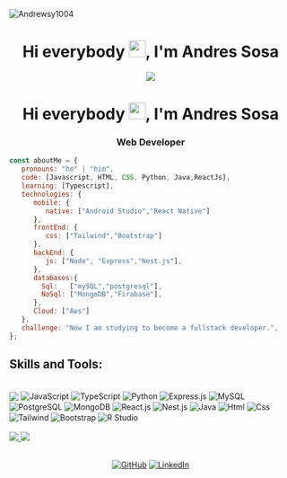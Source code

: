 <p align="left"> <img src="https://komarev.com/ghpvc/?username=Andrewsy1004&label=Profile%20views&color=0e75b6&style=flat" alt="Andrewsy1004" /> </p>

<h1 align="center">Hi everybody <img src="https://github.com/sudnyeshtalekar/sudnyeshtalekar/blob/master/Assets/Hi.gif" width="30px">, I'm Andres Sosa</h1>

<p align="center">
  <!-- Typing SVG by DenverCoder1 - https://github.com/DenverCoder1/readme-typing-svg -->
  <a href="https://github.com/DenverCoder1/readme-typing-svg">
    <img src="https://readme-typing-svg.demolab.com/?lines=Hi%20everybody;I'm%20Andres%20Sosa;Full-stack%20web%20and%20app%20developer;Experienced%20UI%2FUX%20Designer;10%2B%20years%20of%20coding%20experience;Always%20learning%20new%20things&font=Fira%20Code&center=true&width=440&height=45&color=f75c7e&vCenter=true&pause=1000&size=22" /></a>
</p>

<h1 align="center">Hi everybody <img src="https://github.com/sudnyeshtalekar/sudnyeshtalekar/blob/master/Assets/Hi.gif" width="30px">, I'm Andres Sosa</h1>


<h3 align="center">Web Developer</h3>

```javascript
const aboutMe = {
   pronouns: "he" | "him",
   code: [Javascript, HTML, CSS, Python, Java,ReactJs],
   learning: [Typescript],
   technologies: {
      mobile: {
         native: ["Android Studio","React Native"]
      },
      frontEnd: {
         css: ["Tailwind","Bootstrap"]
      },
      backEnd: {
         js: ["Node", "Express","Nest.js"],
      },
      databases:{
        Sql:   ["mySQL","postgresql"],
        NoSql: ["MongoDB","Firabase"],
      },
      Cloud: ["Aws"]
   },
   challenge: "Now I am studying to become a fullstack developer.",
};
```

<h2>Skills and Tools: </h2>
<div style="display: inline_block"><br>
  <img align="center" src="https://img.shields.io/badge/Node.js-43853D?style=for-the-badge&logo=node.js&logoColor=white">
  <img align="center" alt="JavaScript" src="https://img.shields.io/badge/JavaScript-323330?style=for-the-badge&logo=javascript&logoColor=F7DF1E">
  <img align="center" alt="TypeScript" src="https://img.shields.io/badge/TypeScript-007ACC?style=for-the-badge&logo=typescript&logoColor=white">
  <img align="center" alt="Python" src="https://img.shields.io/badge/Python-14354C?style=for-the-badge&logo=python&logoColor=white">
  <img align="center" alt="Express.js" src="https://img.shields.io/badge/Express.js-404D59?style=for-the-badge">
  <img align="center" alt="MySQL" src="https://img.shields.io/badge/MySQL-00000F?style=for-the-badge&logo=mysql&logoColor=white">
  <img align="center" alt="PostgreSQL" src="https://img.shields.io/badge/PostgreSQL-316192?style=for-the-badge&logo=postgresql&logoColor=white">
  <img align="center" alt="MongoDB" src="https://img.shields.io/badge/MongoDB-4EA94B?style=for-the-badge&logo=mongodb&logoColor=white">
  <img align="center" alt="React.js" src="https://img.shields.io/badge/react-%2320232a.svg?style=for-the-badge&logo=react&logoColor=%2361DAFB">
  <img align="center" alt="Nest.js" src="https://img.shields.io/badge/nestjs-%23E0234E.svg?style=for-the-badge&logo=nestjs&logoColor=white">
  <img align="center" alt="Java" src="https://img.shields.io/badge/java-%23ED8B00.svg?style=for-the-badge&logo=openjdk&logoColor=white">
  <img align="center" alt="Html" src="https://img.shields.io/badge/html5-%23E34F26.svg?style=for-the-badge&logo=html5&logoColor=whit">
  <img align="center" alt="Css" src="https://img.shields.io/badge/css3-%231572B6.svg?style=for-the-badge&logo=css3&logoColor=white">
  <img align="center" alt="Tailwind" src="https://img.shields.io/badge/tailwindcss-%2338B2AC.svg?style=for-the-badge&logo=tailwind-css&logoColor=white">
  <img align="center" alt="Bootstrap" src="https://img.shields.io/badge/bootstrap-%238511FA.svg?style=for-the-badge&logo=bootstrap&logoColor=white">
  <img align="center" alt="R Studio" src="https://img.shields.io/badge/RStudio-4285F4?style=for-the-badge&logo=rstudio&logoColor=white">

</div>
<br>

<a href="https://github.com/Andrewsy1004">
   <img src="https://github-readme-stats-sigma-five.vercel.app/api/top-langs/?username=Andrewsy1004&theme=algolia&langs_count=16&show_icons=true"/>
   <img src="https://github-readme-stats-sigma-five.vercel.app/api?username=Andrewsy1004&theme=algolia">
</a>

<br/>
<br/>

<p align="center">
  <a href="https://github.com/Andrewsy1004"><img alt="GitHub" src="https://img.shields.io/badge/GitHub-Andrewsy1004-blue?style=flat-square&logo=github"></a>
  <a href="https://www.linkedin.com/in/andres-felipe-sosa-yepes-13670220a/"><img alt="LinkedIn" src="https://img.shields.io/badge/LinkedIn-Andres%20Felipe%20Sosa%20Yepes-blue?style=flat-square&logo=linkedin"></a>
</p>




